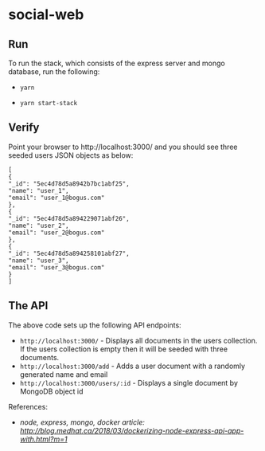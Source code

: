 # social-web

## Run
To run the stack, which consists of the express server and mongo database, run the following: 

- `yarn`

- `yarn start-stack`

## Verify
Point your browser to http://localhost:3000/ and you should see three seeded users JSON objects as below:
```
[
{
"_id": "5ec4d78d5a8942b7bc1abf25",
"name": "user_1",
"email": "user_1@bogus.com"
},
{
"_id": "5ec4d78d5a894229071abf26",
"name": "user_2",
"email": "user_2@bogus.com"
},
{
"_id": "5ec4d78d5a894258101abf27",
"name": "user_3",
"email": "user_3@bogus.com"
}
]
```

## The API
The above code sets up the following API endpoints:

- `http://localhost:3000/` - Displays all documents in the users collection. If the users collection is empty then it will be seeded with three documents.
- `http://localhost:3000/add` - Adds a user document with a randomly generated name and email
- `http://localhost:3000/users/:id` - Displays a single document by MongoDB object id


References:
- _node, express, mongo, docker article: http://blog.medhat.ca/2018/03/dockerizing-node-express-api-app-with.html?m=1_